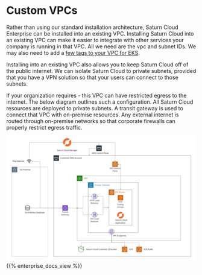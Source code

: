 # Custom VPCs

Rather than using our standard installation architecture, Saturn Cloud Enterprise can be installed into an existing VPC. Installing Saturn Cloud into an existing VPC can make it easier to integrate with other services your company is running in that VPC. All we need are the vpc and subnet IDs. We may also need to add a [few tags to your VPC for EKS](https://aws.amazon.com/premiumsupport/knowledge-center/eks-vpc-subnet-discovery/).

Installing into an existing VPC also allows you to keep Saturn Cloud off of the public internet. We can isolate Saturn Cloud to private subnets, provided that you have a VPN solution so that your users can connect to those subnets.

If your organization requires - this VPC can have restricted egress to the internet. The below diagram outlines such a configuration. All Saturn Cloud resources are deployed to private subnets. A transit gateway is used to connect that VPC with on-premise resources. Any external internet is routed through on-premise networks so that corporate firewalls can properly restrict egress traffic.

<img src="/images/docs/saturn-architecture-onpremise.webp" class="doc-image"/>
{{% enterprise_docs_view %}}
